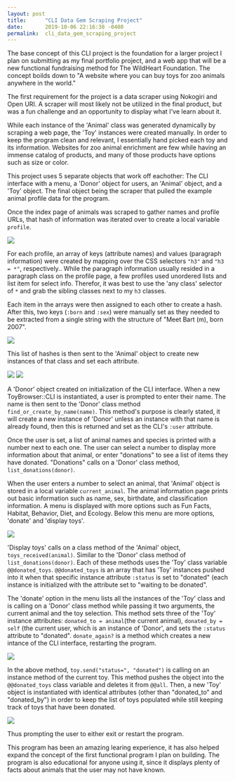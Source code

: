 ```yaml
---
layout: post
title:      "CLI Data Gem Scraping Project"
date:       2019-10-06 22:16:38 -0400
permalink:  cli_data_gem_scraping_project
---
```



The base concept of this CLI project is the foundation for a larger project I plan on submitting as my final portfolio project, and a web app that will be a new functional fundraising method for The WildHeart Foundation. The concept boilds down to "A website where you can buy toys for zoo animals anywhere in the world."

The first requirement for the project is a data scraper using Nokogiri and Open URI. A scraper will most likely not be utilized in the final product, but was a fun challenge and an opportunity to display what I've learn about it.

While each instance of the 'Animal' class was generated dynamically by scraping a web page, the 'Toy' instances were created manually. In order to keep the program clean and relevant, I essentially hand picked each toy and its information. Websites for zoo animal enrichment are few while having an immense catalog of products, and many of those products have options such as size or color.

This project uses 5 separate objects that work off eachother: The CLI interface with a menu, a 'Donor' object for users, an 'Animal' object, and a 'Toy' object.  The final object being the scraper that pulled the example animal profile data for the program.

Once the index page of animals was scraped to gather names and profile URLs, that hash of information was iterated over to create a local variable `profile`. 

![](https://imgur.com/M4QuRZt)

For each profile, an array of keys (attribute names) and values (paragraph information) were created by mapping over the CSS selectors `"h3"` and `"h3 = *"`, respectively.. While the paragraph information usually resided in a paragraph class on the profile page, a few profiles used unordered lists and list item for select info. Therefor, it was best to use the 'any class' selector of `*` and grab the sibling classes next to my `h3` classes.

Each item in the arrays were then assigned to each other to create a hash. After this, two keys (`:born` and `:sex`) were manually set as they needed to be extracted from a single string with the structure of "Meet Bart (m), born 2007".

![](https://imgur.com/JsaioRe)

This list of hashes is then sent to the 'Animal' object to create new instances of that class and set each attribute.

![](https://imgur.com/6w3SZ1T)
![](https://imgur.com/iXC3Nth)

A 'Donor' object created on initialization of the CLI interface. When a new ToyBrowser::CLI is instantiated, a user is prompted to enter their name. The name is then sent to the 'Donor' class method `find_or_create_by_name(name)`. This method's purpose is clearly stated, it will create a new instance of 'Donor' unless an instance with that name is already found, then this is returned and set as the CLI's `:user` attribute.

Once the user is set, a list of animal names and species is printed with a number next to each one. The user can select a number to display more information about that animal, or enter "donations" to see a list of items they have donated. "Donations" calls on a 'Donor' class method, `list_donations(donor)`.

When the user enters a number to select an animal, that 'Animal' object is stored in a local variable `current_animal`. The animal information page prints out basic information such as name, sex, birthdate, and classification information. A menu is displayed with more options such as Fun Facts, Habitat, Behavior, Diet, and Ecology. Below this menu are more options, 'donate' and 'display toys'.  

![](https://imgur.com/GEqCRPI)

'Display toys' calls on a class method of the 'Animal' object, `toys_received(animal)`. Similar to the 'Donor' class method of `list_donations(donor)`. Each of these methods uses the 'Toy' class variable `@@donated_toys`. `@@donated_toys` is an array that has 'Toy' instances pushed into it when that specific instance attribute `:status` is set to "donated" (each instance is initialized with the attribute set to "waiting to be donated".

The 'donate' option in the menu lists all the instances of the 'Toy' class and is calling on a 'Donor' class method while passing it two arguments, the current animal and the toy selection. This method sets three of the 'Toy' instance attributes: `donated_to = animal`(the current animal), `donated_by = self` (the current user, which is an instance of 'Donor', and sets the `:status` attribute to "donated". `donate_again?` is a method which creates a new intance of the CLI interface, restarting the program.

![](https://imgur.com/Z2yM0xa)

In the above method, `toy.send("status=", "donated")` is calling on an instance method of the current toy. This method pushes the object into the `@@donated_toys` class variable and deletes it from `@@all`. Then, a new 'Toy' object is instantiated with identical attributes (other than "donated_to" and "donated_by") in order to keep the list of toys populated while still keeping track of toys that have been donated.

![](https://imgur.com/71L0uF9)

Thus prompting the user to either exit or restart the program.

This program has been an amazing learing experience, it has also helped expand the concept of the first functional program I plan on building. The program is also educational for anyone using it, since it displays plenty of facts about animals that the user may not have known.




